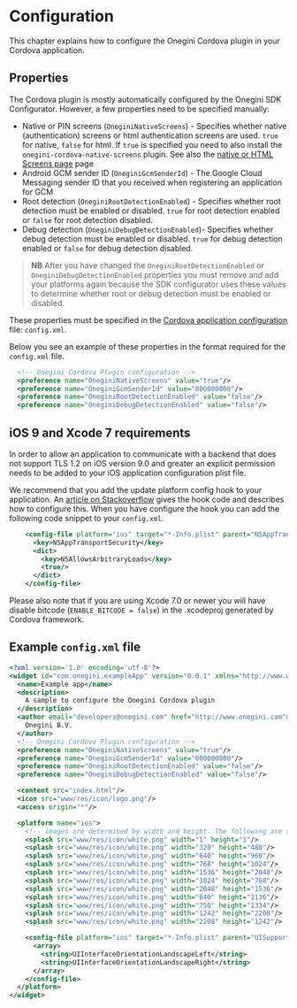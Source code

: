 # Configuration

This chapter explains how to configure the Onegini Cordova plugin in your Cordova application.

## Properties

The Cordova plugin is mostly automatically configured by the Onegini SDK Configurator. However, a few properties need to be specified manually:
- Native or PIN screens (`OneginiNativeScreens`) - Specifies whether native (authentication) screens or html authentication screens are used. `true` for native, 
`false` for html. If `true` is specified you need to also install the `onegini-cordova-native-screens` plugin. See also the 
[native or HTML Screens page](screens.md) page
- Android GCM sender ID (`OneginiGcmSenderId`) - The Google Cloud Messaging sender ID that you received when registering an application for GCM
- Root detection (`OneginiRootDetectionEnabled`) - Specifies whether root detection must be enabled or disabled. `true` for root detection enabled or `false` 
for root detection disabled.
- Debug detection (`OneginiDebugDetectionEnabled`)- Specifies whether debug detection must be enabled or disabled. `true` for debug detection enabled or 
`false` for debug detection disabled.

>**NB** After you have changed the `OneginiRootDetectionEnabled` or `OneginiDebugDetectionEnabled` properties you must remove and add your platforms again 
because the SDK configurator uses these values to determine whether root or debug detection must be enabled or disabled.

These properties must be specified in the [Cordova application configuration](https://cordova.apache.org/docs/en/latest/config_ref/index.html) file: 
`config.xml`. 

Below you see an example of these properties in the format required for the `config.xml` file.

```xml
  <!-- Onegini Cordova Plugin configuration -->
  <preference name="OneginiNativeScreens" value="true"/>
  <preference name="OneginiGcmSenderId" value="000000000"/>
  <preference name="OneginiRootDetectionEnabled" value="false"/>
  <preference name="OneginiDebugDetectionEnabled" value="false"/>
```

## iOS 9 and Xcode 7 requirements

In order to allow an application to communicate with a backend that does not support TLS 1.2 on iOS version 9.0 and greater an explicit permission needs to be 
added to your iOS application configuration plist file.

We recommend that you add the update platform config hook to your application. An 
[article on Stackoverflow](http://stackoverflow.com/questions/28198983/ionic-cordova-add-intent-filter-using-config-xml) gives the hook code and describes how 
to configure this. When you have configure the hook you can add the following code snippet to your `config.xml`.

```xml
    <config-file platform="ios" target="*-Info.plist" parent="NSAppTransportSecurity">
      <key>NSAppTransportSecurity</key>
      <dict>
        <key>NSAllowsArbitraryLoads</key>
        <true/>
      </dict>
    </config-file>
```

Please also note that if you are using Xcode 7.0 or newer you will have disable bitcode (`ENABLE_BITCODE = false`) in the .xcodeproj generated by Cordova 
framework.

## Example `config.xml` file
```xml
<?xml version='1.0' encoding='utf-8'?>
<widget id="com.onegini.exampleApp" version="0.0.1" xmlns="http://www.w3.org/ns/widgets" xmlns:android="http://schemas.android.com/apk/res/android">
  <name>Example app</name>
  <description>
    A sample to configure the Onegini Cordova plugin
  </description>
  <author email="developers@onegini.com" href="http://www.onegini.com">
    Onegini B.V.
  </author>
  <!-- Onegini Cordova Plugin configuration -->
  <preference name="OneginiNativeScreens" value="true"/>
  <preference name="OneginiGcmSenderId" value="000000000"/>
  <preference name="OneginiRootDetectionEnabled" value="false"/>
  <preference name="OneginiDebugDetectionEnabled" value="false"/>

  <content src="index.html"/>
  <icon src="www/res/icon/logo.png"/>
  <access origin="*"/>

  <platform name="ios">
    <!-- images are determined by width and height. The following are supported -->
    <splash src="www/res/icon/white.png" width="1" height="1"/>
    <splash src="www/res/icon/white.png" width="320" height="480"/>
    <splash src="www/res/icon/white.png" width="640" height="960"/>
    <splash src="www/res/icon/white.png" width="768" height="1024"/>
    <splash src="www/res/icon/white.png" width="1536" height="2048"/>
    <splash src="www/res/icon/white.png" width="1024" height="768"/>
    <splash src="www/res/icon/white.png" width="2048" height="1536"/>
    <splash src="www/res/icon/white.png" width="640" height="1136"/>
    <splash src="www/res/icon/white.png" width="750" height="1334"/>
    <splash src="www/res/icon/white.png" width="1242" height="2208"/>
    <splash src="www/res/icon/white.png" width="2208" height="1242"/>

    <config-file platform="ios" target="*-Info.plist" parent="UISupportedInterfaceOrientations~ipad">
      <array>
        <string>UIInterfaceOrientationLandscapeLeft</string>
        <string>UIInterfaceOrientationLandscapeRight</string>
      </array>
    </config-file>
  </platform>
</widget>
```